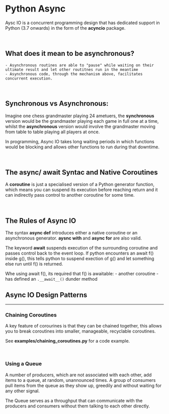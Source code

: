 <h1> Python Async </h1>

Aysc IO is a concurrent programming design that has dedicated support in Python (3.7 onwards) in the form of the <b>acyncio</b> package.

<br>

<h2>What does it mean to be asynchronous?</h2>

    - Asynchronous routines are able to "pause" while waiting on their ultimate result and let other routitnes run in the meantime
    - Asynchronous code, through the mechanism above, facilitates concurrent execution.

<br>

<h2>Synchronous vs Asynchronous:</h2>

Imagine one chess grandmaster playing 24 ametuers, the <b>synchronous</b> version would be the grandmaster playing each game in full one at a time, whilst the <b>asynchronous</b> version would involve the grandmaster moving from table to table playing all players at once. 

In programming, Async IO takes long waiting periods in which functions would be blocking and allows other functions to run during that downtime.

<br>

<h2>The async/ await Syntac and Native Coroutines</h2>

A <b>coroutine</b> is just a specialised version of a Python generator function, which means you can suspend its execution before reaching return and it can indirectly pass control to another coroutine for some time. 

<br>

<h2>The Rules of Async IO</h2>

The syntax <b>async def</b> introduces either a native coroutine or an asynchronous generator. <b> aysnc with </b> and <b>async for</b> are also valid.

The keyword <b>await</b> suspends execution of the surrounding coroutine and passes control back to the event loop. If python encounters an await f() inside g(), this tells python to suspend exection of g() and let something else run until f() is returned.

Whe using await f(), its required that f() is awaitable:
    - another coroutine
    - has defined an `.__await__()` dunder method

<h2>Async IO Design Patterns</h2>

---

<h3>Chaining Coroutines</h4>

A key feature of corourines is that they can be chained together, this allows you to break coroutines into smaller, manageable, recyclable coroutines.

See <b>examples/chaining_coroutines.py</b> for a code example.

<br>

<h3>Using a Queue</h3>

A number of producers, which are not associated with each other, add items to a queue, at random, unannounced times. A group of consumers pull items from the queue as they show up, greedily and without waiting for any other signal.

The Queue serves as a throughput that can communicate with the producers and consumers without them talking to each other directly.


